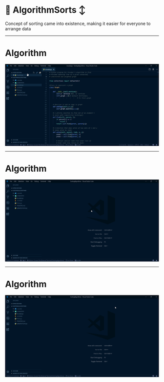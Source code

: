 # 🐍 AlgorithmSorts ↕️
Concept of sorting came into existence, making it easier for everyone to arrange data 
***
# Algorithm
![Alt Text](https://github.com/ofuen/AlgorithmSorts/blob/master/screenshot/Kruskal.gif)
***
# Algorithm
![Alt Text](https://github.com/ofuen/AlgorithmSorts/blob/master/screenshot/Prim.gif)
***
# Algorithm
 ![Alt Text](https://github.com/ofuen/AlgorithmSorts/blob/master/screenshot/Selection.gif)
